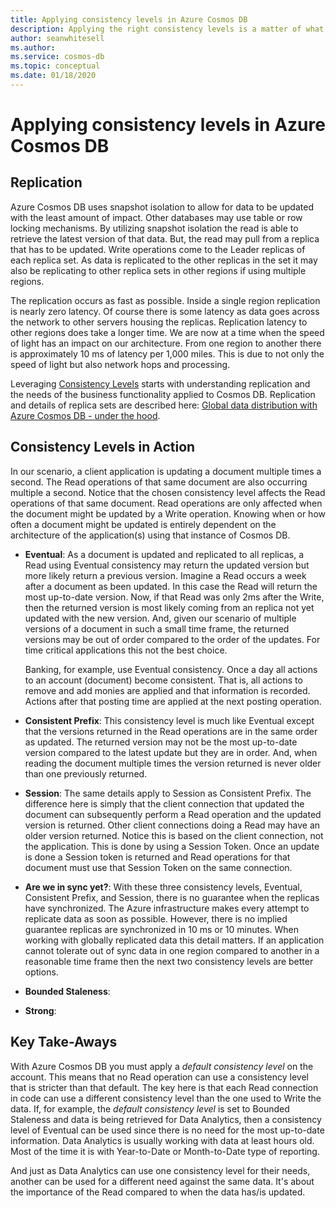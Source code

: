 ```yaml
---
title: Applying consistency levels in Azure Cosmos DB
description: Applying the right consistency levels is a matter of what business question you are trying to answer.
author: seanwhitesell
ms.author: 
ms.service: cosmos-db
ms.topic: conceptual
ms.date: 01/18/2020
---
```

# Applying consistency levels in Azure Cosmos DB

## Replication

Azure Cosmos DB uses snapshot isolation to allow for data to be updated with the least amount of impact. Other databases may use table or row locking mechanisms. By utilizing snapshot isolation the read is able to retrieve the latest version of that data. But, the read may pull from a replica that has to be updated. Write operations come to the Leader replicas of each replica set. As data is replicated to the other replicas in the set it may also be replicating to other replica sets in other regions if using multiple regions.

The replication occurs as fast as possible. Inside a single region replication is nearly zero latency. Of course there is some latency as data goes across the network to other servers housing the replicas. Replication latency to other regions does take a longer time. We are now at a time when the speed of light has an impact on our architecture. From one region to another there is approximately 10 ms of latency per 1,000 miles. This is due to not only the speed of light but also network hops and processing.

Leveraging [Consistency Levels](consistency-levels.md) starts with understanding replication and the needs of the business functionality applied to Cosmos DB. Replication and details of replica sets are described here: [Global data distribution with Azure Cosmos DB - under the hood](global-dist-under-the-hood.md). 

## Consistency Levels in Action

In our scenario, a client application is updating a document multiple times a second. The Read operations of that same document are also occurring multiple a second. Notice that the chosen consistency level affects the Read operations of that same document. Read operations are only affected when the document might be updated by a Write operation. Knowing when or how often a document might be updated is entirely dependent on the architecture of the application(s) using that instance of Cosmos DB.

- **Eventual**: As a document is updated and replicated to all replicas, a Read using Eventual consistency may return the updated version but more likely return a previous version. Imagine a Read occurs a week after a document as been updated. In this case the Read will return the most up-to-date version. Now, if that Read was only 2ms after the Write, then the returned version is most likely coming from an replica not yet updated with the new version. And, given our scenario of multiple versions of a document in such a small time frame, the returned versions may be out of order compared to the order of the updates. For time critical applications this not the best choice.

    Banking, for example, use Eventual consistency. Once a day all actions to an account (document) become consistent. That is, all actions to remove and add monies are applied and that information is recorded. Actions after that posting time are applied at the next posting operation.

- **Consistent Prefix**: This consistency level is much like Eventual except that the versions returned in the Read operations are in the same order as updated. The returned version may not be the most up-to-date version compared to the latest update but they are in order. And, when reading the document multiple times the version returned is never older than one previously returned.

- **Session**: The same details apply to Session as Consistent Prefix. The difference here is simply that the client connection that updated the document can subsequently perform a Read operation and the updated version is returned. Other client connections doing a Read may have an older version returned. Notice this is based on the client connection, not the application. This is done by using a Session Token. Once an update is done a Session token is returned and Read operations for that document must use that Session Token on the same connection.

- **Are we in sync yet?**: With these three consistency levels, Eventual, Consistent Prefix, and Session, there is no guarantee when the replicas have synchronized. The Azure infrastructure makes every attempt to replicate data as soon as possible. However, there is no implied guarantee replicas are synchronized in 10 ms or 10 minutes. When working with globally replicated data this detail matters. If an application cannot tolerate out of sync data in one region compared to another in a reasonable time frame then the next two consistency levels are better options. 

- **Bounded Staleness**: 


- **Strong**: 


## Key Take-Aways

With Azure Cosmos DB you must apply a *default consistency level* on the account. This means that no Read operation can use a consistency level that is stricter than that default. The key here is that each Read connection in code can use a different consistency level than the one used to Write the data. If, for example, the *default consistency level* is set to Bounded Staleness and data is being retrieved for Data Analytics, then a consistency level of Eventual can be used since there is no need for the most up-to-date information. Data Analytics is usually working with data at least hours old. Most of the time it is with Year-to-Date or Month-to-Date type of reporting.

And just as Data Analytics can use one consistency level for their needs, another can be used for a different need against the same data. It's about the importance of the Read compared to when the data has/is updated.


